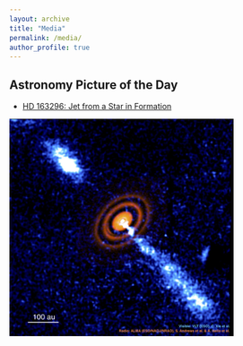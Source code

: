 ```yaml
---
layout: archive
title: "Media"
permalink: /media/
author_profile: true
---
```


## Astronomy Picture of the Day
* [HD 163296: Jet from a Star in Formation](https://apod.nasa.gov/apod/ap210622.html)
<!-- <img align="right" width="400" height="400" src="/images/media/HD163296_AlmaVlt_960.jpg"> -->
<img src="/images/media/HD163296_AlmaVlt_960.jpg" alt="stellar jet" style="width:400px;"/>

<!-- https://astro.xmu.edu.cn/info/1050/2096.htm# -->